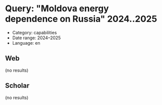 # Query: "Moldova energy dependence on Russia" 2024..2025
- Category: capabilities
- Date range: 2024–2025
- Language: en

## Web

(no results)

## Scholar

(no results)

